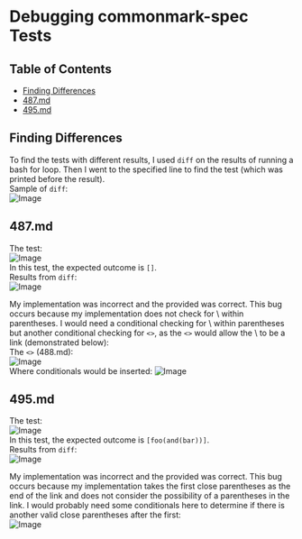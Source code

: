 # Debugging commonmark-spec Tests

## Table of Contents
* [Finding Differences](#finding-differences)
* [487.md](#487md)
* [495.md](#495md)

## Finding Differences
To find the tests with different results, I used `diff` on the results of running a bash for loop. Then I went to the specified line to find the test (which was printed before the result).\
Sample of `diff`:\
![Image](https://cdn.discordapp.com/attachments/487122748162834432/951461180835258368/unknown.png)

## 487.md
The test:\
![Image](https://media.discordapp.net/attachments/487122748162834432/951463900459708506/unknown.png)\
In this test, the expected outcome is `[]`.\
Results from `diff`:\
![Image](https://cdn.discordapp.com/attachments/487122748162834432/951464255968915466/unknown.png)

My implementation was incorrect and the provided was correct. This bug occurs because my implementation does not check for \ within parentheses. I would need a conditional checking for \ within parentheses but another conditional checking for `<>`, as the `<>` would allow the \ to be a link (demonstrated below):\
The `<>` (488.md):\
![Image](https://cdn.discordapp.com/attachments/487122748162834432/951464970514755605/unknown.png)\
Where conditionals would be inserted:
![Image](https://cdn.discordapp.com/attachments/487122748162834432/951465113188188180/unknown.png)

## 495.md
The test:\
![Image](https://cdn.discordapp.com/attachments/487122748162834432/951460918557028352/unknown.png) \
In this test, the expected outcome is `[foo(and(bar))]`.\
Results from `diff`:\
![Image](https://cdn.discordapp.com/attachments/487122748162834432/951461492157472828/unknown.png)

My implementation was incorrect and the provided was correct. This bug occurs because my implementation takes the first close parentheses as the end of the link and does not consider the possibility of a parentheses in the link. I would probably need some conditionals here to determine if there is another valid close parentheses after the first:\
![Image](https://cdn.discordapp.com/attachments/487122748162834432/951462188202201128/unknown.png)